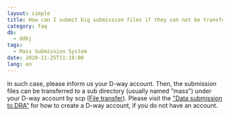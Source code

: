 ```yaml
---
layout: simple
title: How can I submit big submission files if they can not be transferred via e-mail?
category: faq
db:
  - ddbj
tags: 
  - Mass Submission System
date: 2020-11-25T11:19:00
lang: en
---
```


<p>In such case, please inform us your D-way account. Then, the submission files can be transferred to a sub directory (usually named ”mass") under your D-way account by scp (<a href="/ddbj/mss-e.html#File_transfer">File transfer</a>). Please visit the <a href="/dra/submission-e.html#dra-data-submission">"Data submission to DRA"</a> for how to create a D-way account, if you do not have an account.</p>